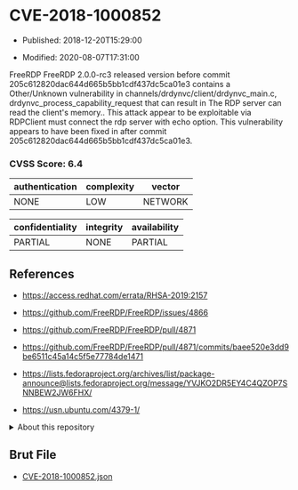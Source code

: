 # CVE-2018-1000852

- Published: 2018-12-20T15:29:00

- Modified: 2020-08-07T17:31:00

FreeRDP FreeRDP 2.0.0-rc3 released version before commit 205c612820dac644d665b5bb1cdf437dc5ca01e3 contains a Other/Unknown vulnerability in channels/drdynvc/client/drdynvc_main.c, drdynvc_process_capability_request that can result in The RDP server can read the client's memory.. This attack appear to be exploitable via RDPClient must connect the rdp server with echo option. This vulnerability appears to have been fixed in after commit 205c612820dac644d665b5bb1cdf437dc5ca01e3.

### CVSS Score: **6.4**

| authentication | complexity | vector |
| --- | --- | --- |
| NONE | LOW | NETWORK |

| confidentiality | integrity | availability |
| --- | --- | --- |
| PARTIAL | NONE | PARTIAL |

## References

* https://access.redhat.com/errata/RHSA-2019:2157

* https://github.com/FreeRDP/FreeRDP/issues/4866

* https://github.com/FreeRDP/FreeRDP/pull/4871

* https://github.com/FreeRDP/FreeRDP/pull/4871/commits/baee520e3dd9be6511c45a14c5f5e77784de1471

* https://lists.fedoraproject.org/archives/list/package-announce@lists.fedoraproject.org/message/YVJKO2DR5EY4C4QZOP7SNNBEW2JW6FHX/

* https://usn.ubuntu.com/4379-1/

<details>
<summary>About this repository</summary> 

  This repository is part of the project [Live Hack CVE](https://github.com/Live-Hack-CVE). Main website can be found [www.live-hack.org](https://www.live-hack.org) 
  
  Made by [Sn0wAlice](https://github.com/Sn0wAlice) for the people that care about security and need to have a feed of the latest CVEs. Hope you enjoy it, don't forget to star the repo and follow me on [Twitter](https://twitter.com/Sn0wAlice) and [Github](https://github.com/Sn0wAlice). And that is my [personnal website](https://www.alice-snow.me/)

  - [Home Page](https://github.com/Live-Hack-CVE)
  - [Framework](https://github.com/Live-Hack-CVE/cve-framework)
  - [CVE database](https://github.com/Live-Hack-CVE/full_database)
  - [Changelog](https://github.com/Live-Hack-CVE/Changelog)
</details>

## Brut File

* [CVE-2018-1000852.json](https://raw.githubusercontent.com/Live-Hack-CVE/full_database/main/cves/2018/CVE-2018-1000852.json)


